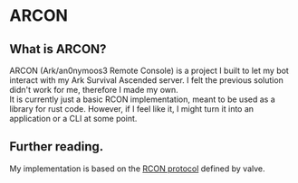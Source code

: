 # ARCON

## What is ARCON?
ARCON (Ark/an0nymoos3 Remote Console) is a project I built to let my bot interact with my Ark Survival Ascended server. I felt the previous solution didn't work for me, therefore I made my own.  
It is currently just a basic RCON implementation, meant to be used as a library for rust code. However, if I feel like it, I might turn it into an application or a CLI at some point.

## Further reading.
My implementation is based on the [RCON protocol](https://developer.valvesoftware.com/wiki/Source_RCON_Protocol) defined by valve. 
